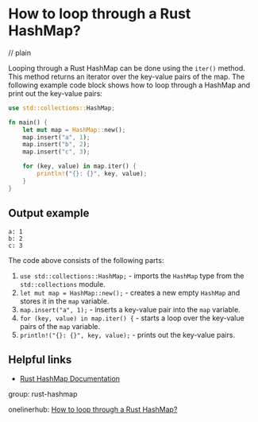 # How to loop through a Rust HashMap?
// plain

Looping through a Rust HashMap can be done using the `iter()` method. This method returns an iterator over the key-value pairs of the map. The following example code block shows how to loop through a HashMap and print out the key-value pairs:

```rust
use std::collections::HashMap;

fn main() {
    let mut map = HashMap::new();
    map.insert("a", 1);
    map.insert("b", 2);
    map.insert("c", 3);

    for (key, value) in map.iter() {
        println!("{}: {}", key, value);
    }
}
```

## Output example

```
a: 1
b: 2
c: 3
```

The code above consists of the following parts:

1. `use std::collections::HashMap;` - imports the `HashMap` type from the `std::collections` module.
2. `let mut map = HashMap::new();` - creates a new empty `HashMap` and stores it in the `map` variable.
3. `map.insert("a", 1);` - inserts a key-value pair into the `map` variable.
4. `for (key, value) in map.iter() {` - starts a loop over the key-value pairs of the `map` variable.
5. `println!("{}: {}", key, value);` - prints out the key-value pairs.

## Helpful links

- [Rust HashMap Documentation](https://doc.rust-lang.org/std/collections/struct.HashMap.html)

group: rust-hashmap

onelinerhub: [How to loop through a Rust HashMap?](https://onelinerhub.com/rust/how-to-loop-through-a-rust-hashmap)